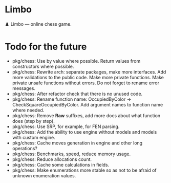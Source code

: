 # Limbo

♟️ Limbo — online chess game.

# Todo for the future

- pkg/chess: Use by value where possible. Return values from constructors where possible.
- pkg/chess: Rewrite arch: separate packages, make more interfaces. Add more validations to the public code. Make more private functions. Make private unsafe functions without errors. Do not forget to rename error messages.
- pkg/chess: After refactor check that there is no unused code.
- pkg/chess: Rename function name: OccupiedByColor -> CheckSquareOccupiedByColor. Add argument names to function name where needed.
- pkg/chess: Remove **Raw** suffixes, add more docs about what function does (step by step).
- pkg/chess: Use SRP, for example, for FEN parsing.
- pkg/chess: Add the ability to use engine without models and models with custom engine.
- pkg/chess: Cache moves generation in engine and other long operations?
- pkg/chess: Benchmarks, speed, reduce memory usage.
- pkg/chess: Reduce allocations count.
- pkg/chess: Cache some calculations in fields.
- pkg/chess: Make enumerations more stable so as not to be afraid of unknown enumeration values.

